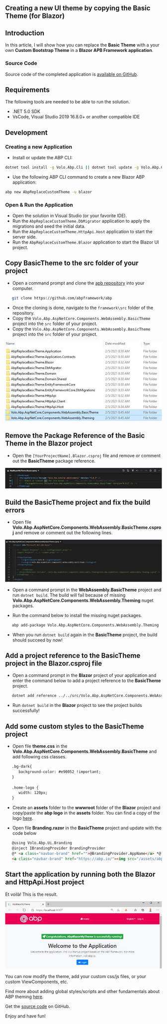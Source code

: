 ## Creating a new UI theme by copying the Basic Theme (for Blazor)

## Introduction

In this article, I will show how  you can replace the **Basic Theme** with a your own **Custom Bootstrap Theme** in a **Blazor APB Framework application**.

### Source Code

Source code of the completed application is [available on GitHub](https://github.com/bartvanhoey/AbpReplaceCustomTheme.git).

## Requirements

The following tools are needed to be able to run the solution.

* .NET 5.0 SDK
* VsCode, Visual Studio 2019 16.8.0+ or another compatible IDE

## Development

### Creating a new Application

* Install or update the ABP CLI:

```bash
dotnet tool install -g Volo.Abp.Cli || dotnet tool update -g Volo.Abp.Cli
```

* Use the following ABP CLI command to create a new Blazor ABP application:

```bash
abp new AbpReplaceCustomTheme -u blazor
```

### Open & Run the Application

* Open the solution in Visual Studio (or your favorite IDE).
* Run the `AbpReplaceCustomTheme.DbMigrator` application to apply the migrations and seed the initial data.
* Run the `AbpReplaceCustomTheme.HttpApi.Host` application to start the server side.
* Run the `AbpReplaceCustomTheme.Blazor` application to start the Blazor UI project.

## Copy BasicTheme to the src folder of your project

* Open a command prompt and clone the [apb repository](https://github.com/abpframework/abp) into your computer.

```bash
   git clone https://github.com/abpframework/abp
```

* Once the cloning is done, navigate to the `framework\src` folder of the repository.
* Copy the `Volo.Abp.AspNetCore.Components.WebAssembly.BasicTheme` project into the `src` folder of your project.
* Copy the `Volo.Abp.AspNetCore.Components.WebAssembly.BasicTheme` project into the `src` folder of your project.

![src folder structure](images/src_folder_structure.jpg)

## Remove the Package Reference of the Basic Theme in the Blazor project

* Open the `[YourProjectName].Blazor.csproj` file and remove or comment out the **BasicTheme** package reference.

![Remove or Comment out](images/remove_or_comment_out_in_blazor_csproj.jpg)

## Build the BasicTheme project and fix the build errors

* Open file **Volo.Abp.AspNetCore.Components.WebAssembly.BasicTheme.csproj** and remove or comment out the following lines.

![Remove or Comment out](images/remove_or_comment_out_in_basictheme_csproj.jpg)

* Open a command prompt in the **WebAssembly.BasicTheme** project and run `dotnet build`. The build will fail because of missing **Volo.Abp.AspNetCore.Components.WebAssembly.Theming** nuget packages.

* Run the command below to install the missing nuget packages.

```bash
   abp add-package Volo.Abp.AspNetCore.Components.WebAssembly.Theming
```

* When you run `dotnet build` again in the **BasicTheme** project, the build should succeed by now!

## Add a project reference to the BasicTheme project in the Blazor.csproj file

* Open a command prompt in the **Blazor** project of your application and enter the command below to add a project reference to the **BasicTheme** project.

```bash
   dotnet add reference ../../src/Volo.Abp.AspNetCore.Components.WebAssembly.BasicTheme/Volo.Abp.AspNetCore.Components.WebAssembly.BasicTheme.csproj
```

* Run `dotnet build` in the **Blazor** project to see the project builds successfully!

## Add some custom styles to the BasicTheme project

* Open file **theme.css** in the **Volo.Abp.AspNetCore.Components.WebAssembly.BasicTheme** and add following css classes.

```html
   .bg-dark{
      background-color: #e90052 !important;
   }

   .home-logo {
      width: 120px;
   }
```

* Create an **assets** folder to the **wwwroot** folder of the **Blazor** project and copy/paste the **abp logo** in the **assets** folder.  You can find a copy of the logo [here](https://github.com/bartvanhoey/AbpReplaceCustomTheme/blob/gh-pages/src/AbpReplaceCustomTheme.Blazor/wwwroot/assets/abp-logo-light.svg).

* Open file **Branding.razor** in the **BasicTheme** project and update with the code below

```html
   @using Volo.Abp.Ui.Branding
   @inject IBrandingProvider BrandingProvider
   @* <a class="navbar-brand" href="">@BrandingProvider.AppName</a> *@
   <a class="navbar-brand" href="https://abp.io/"><img src="/assets/abp-logo-light.svg" class="home-logo"></a>
```

## Start the application by running both the Blazor and HttpApi.Host project

Et voilà! This is the result.

![Blazor Up and Running with custom style](images/running_blazor_with_custom_style.jpg)

You can now modify the theme, add your custom css/js files, or your custom ViewComponents, etc.

Find more about adding global styles/scripts and other fundamentals about ABP theming [here](https://docs.abp.io/en/abp/latest/UI/AspNetCore/Theming).

Get the [source code](https://github.com/bartvanhoey/AbpReplaceCustomTheme) on GitHub.

Enjoy and have fun!

